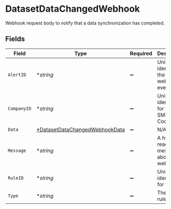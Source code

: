 # DatasetDataChangedWebhook

Webhook request body to notify that a data synchronization has completed.


## Fields

| Field                                                                                  | Type                                                                                   | Required                                                                               | Description                                                                            | Example                                                                                |
| -------------------------------------------------------------------------------------- | -------------------------------------------------------------------------------------- | -------------------------------------------------------------------------------------- | -------------------------------------------------------------------------------------- | -------------------------------------------------------------------------------------- |
| `AlertID`                                                                              | **string*                                                                              | :heavy_minus_sign:                                                                     | Unique identifier of the webhook event.                                                |                                                                                        |
| `CompanyID`                                                                            | **string*                                                                              | :heavy_minus_sign:                                                                     | Unique identifier for your SMB in Codat.                                               | 8a210b68-6988-11ed-a1eb-0242ac120002                                                   |
| `Data`                                                                                 | [*DatasetDataChangedWebhookData](../../models/shared/datasetdatachangedwebhookdata.md) | :heavy_minus_sign:                                                                     | N/A                                                                                    |                                                                                        |
| `Message`                                                                              | **string*                                                                              | :heavy_minus_sign:                                                                     | A human readable message about the webhook.                                            |                                                                                        |
| `RuleID`                                                                               | **string*                                                                              | :heavy_minus_sign:                                                                     | Unique identifier for the rule.                                                        |                                                                                        |
| `Type`                                                                                 | **string*                                                                              | :heavy_minus_sign:                                                                     | The type of rule.                                                                      |                                                                                        |
